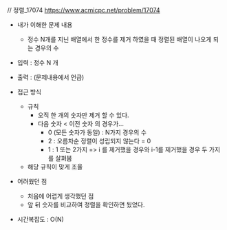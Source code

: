 // 정렬_17074
<https://www.acmicpc.net/problem/17074>

- 내가 이해한 문제 내용
	- 정수 N개를 지닌 배열에서 한 정수를 제거 하였을 때 정렬된 배열이 나오게 되는 경우의 수 

- 입력 : 정수 N 개
- 출력 : (문제내용에서 언급)

- 접근 방식
	- 규칙 
		- 오직 한 개의 숫자만 제거 할 수 있다. 
		- 다음 숫자 < 이전 숫자 의 경우가...
			- 0 (모든 숫자가 동일) : N가지 경우의 수
			- 2 : 오름차순 정렬이 성립되지 않는다 = 0
			- 1 : 1 또는 2가지 => i 를 제거했을 경우와 i-1를 제거했을 경우 두 가지를 살펴봄 
	- 해당 규칙이 맞게 조율

- 어려웠던 점
	- 처음에 어렵게 생각했던 점
	- 앞 뒤 숫자를 비교하여 정렬을 확인하면 됬었다. 

- 시간복잡도 : O(N)